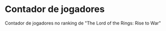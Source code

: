 # Contador de jogadores
 Contador de jogadores no ranking de "The Lord of the Rings: Rise to War"

 
